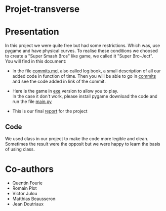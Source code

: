 # Projet-transverse
# Presentation
In this project we were quite free but had some restrictions. Which was, use pygame and have physical curves. To realise these conditions we choosed to create a "Super Smash Bros" like game, we called it "Super Bro-Ject". <br>
You will find in this document: <br>
* In the file [commits.md](https://github.com/MatthiasBeausseron/Projet-transverse/blob/main/Commits.md), also called log book, a small description of all our added code in function of time. Then you will be able to go in [commits](https://github.com/MatthiasBeausseron/Projet-transverse/commits/main) and see the code added in link of the commit.

* Here is the game in [exe](https://github.com/MatthiasBeausseron/Projet-transverse/blob/main/main.exe) version to allow you to play. <br>
In the case it don't work, please install pygame download the code and run the file [main.py](https://github.com/MatthiasBeausseron/Projet-transverse/blob/main/main.py)<br>
* This is our final [report]() for the project<br>
## Code
We used class in our project to make the code more legible and clean. Sometimes the result were the opposit but we were happy to learn the basis of using class.<br>


# Co-authors
* Quentin Fourie
* Romain Plot
* Victor Julou
* Matthias Beausseron
* Jean Doutriaux
